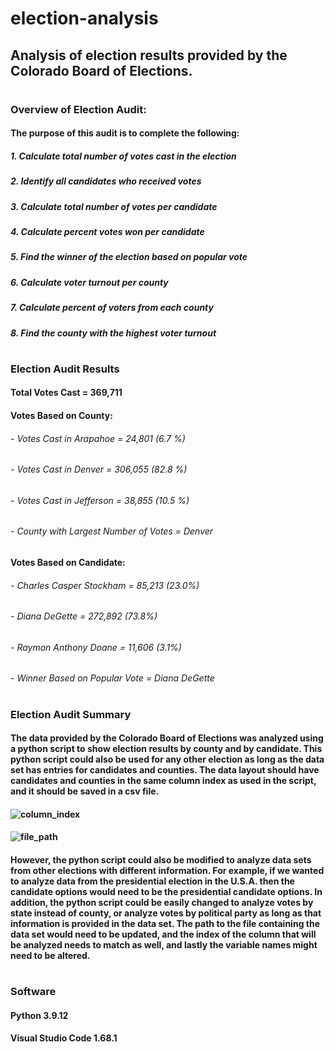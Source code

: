 # election-analysis
## Analysis of election results provided by the Colorado Board of Elections. 
#
#
### Overview of Election Audit:
#### The purpose of this audit is to complete the following:
##### 1. Calculate total number of votes cast in the election
##### 2. Identify all candidates who received votes
##### 3. Calculate total number of votes per candidate
##### 4. Calculate percent votes won per candidate
##### 5. Find the winner of the election based on popular vote
##### 6. Calculate voter turnout per county
##### 7. Calculate percent of voters from each county
##### 8. Find the county with the highest voter turnout
#
#
### Election Audit Results

#### Total Votes Cast = 369,711

#### Votes Based on County:
###### - Votes Cast in Arapahoe = 24,801 (6.7 %)
###### - Votes Cast in Denver = 306,055 (82.8 %)
###### - Votes Cast in Jefferson = 38,855 (10.5 %)
###### - County with Largest Number of Votes = Denver

#### Votes Based on Candidate:
###### - Charles Casper Stockham = 85,213 (23.0%)
###### - Diana DeGette = 272,892 (73.8%)
###### - Raymon Anthony Doane = 11,606 (3.1%)
###### - Winner Based on Popular Vote = Diana DeGette
#
#
### Election Audit Summary

#### The data provided by the Colorado Board of Elections was analyzed using a python script to show election results by county and by candidate. This python script could also be used for any other election as long as the data set has entries for candidates and counties. The data layout should have candidates and counties in the same column index as used in the script, and it should be saved in a csv file.

#### ![column_index](election-analysis\analysis\image_column_index.png)
#### ![file_path](election-analysis\analysis\image_file_path.png)

#### However, the python script could also be modified to analyze data sets from other elections with different information. For example, if we wanted to analyze data from the presidential election in the U.S.A. then the candidate options would need to be the presidential candidate options. In addition, the python script could be easily changed to analyze votes by state instead of county, or analyze votes by political party as long as that information is provided in the data set. The path to the file containing the data set would need to be updated, and the index of the column that will be analyzed needs to match as well, and lastly the variable names might need to be altered.

#
#
### Software
#### Python 3.9.12
#### Visual Studio Code 1.68.1